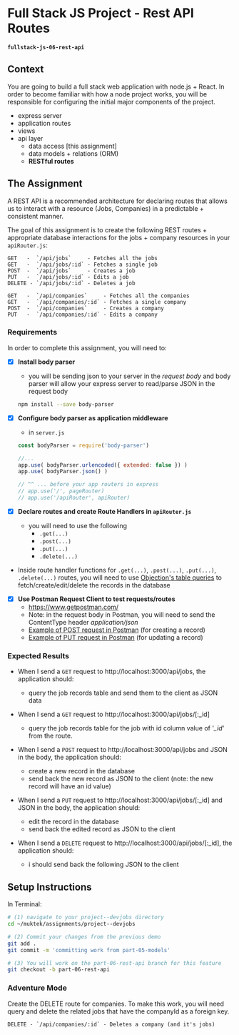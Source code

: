 # Full Stack JS Project - Rest API Routes
**`fullstack-js-06-rest-api`**


## Context
You are going to build a full stack web application with node.js + React. In order to become familiar with how a node project works, you will be responsible for configuring the  initial major components of the project.  

- express server
- application routes
- views
- api layer
  - data access [this assignment]
  - data models + relations (ORM)
  - **RESTful routes**


## The Assignment

A REST API is a recommended architecture for declaring routes that allows us to interact with a resource (Jobs, Companies) in a predictable + consistent manner.

The goal of this assignment is to create the following REST routes + appropriate database interactions for the jobs + company resources in your `apiRouter.js`:

```
GET   -  `/api/jobs`     - Fetches all the jobs
GET   -  `/api/jobs/:id` - Fetches a single job
POST  -  `/api/jobs`     - Creates a job
PUT   -  `/api/jobs/:id` - Edits a job
DELETE - `/api/jobs/:id` - Deletes a job

GET   -  `/api/companies`     - Fetches all the companies
GET   -  `/api/companies/:id` - Fetches a single company
POST  -  `/api/companies`     - Creates a company
PUT   -  `/api/companies/:id` - Edits a company

```

### Requirements
In order to complete this assignment, you will need to:

- [x] **Install body parser**
  - you will be sending json to your server in the *request body* and body parser will allow your express server to read/parse JSON in the request body
  ```sh
  npm install --save body-parser
  ```

- [x] **Configure body parser as application middleware**
  + in `server.js`

  ```js
  const bodyParser = require('body-parser')

  //...
  app.use( bodyParser.urlencoded({ extended: false }) )
  app.use( bodyParser.json() )

  // ^^ ... before your app routers in express
  // app.use('/', pageRouter)
  // app.use('/apiRouter', apiRouter)
  ```

- [x] **Declare routes and create Route Handlers in `apiRouter.js`**
  - you will need to use the following
    - `.get(...)`
    - `.post(...)`
    - `.put(...)`
    - `.delete(...)`

- Inside route handler functions for `.get(...)`, `.post(...)`, `.put(...)`, `.delete(...)` routes, you will need to use [Objection's table queries](http://vincit.github.io/objection.js/#fetch-queries) to fetch/create/edit/delete the records in the database

- [x] **Use Postman Request Client to test requests/routes**
  - https://www.getpostman.com/
  - Note: in the request body in Postman, you will need to send the ContentType header _application/json_
  - [Example of POST request in Postman](demos/postman-POST-example.png) (for creating a record)
  - [Example of PUT request in Postman](demos/postman-PUT-example.png) (for updating a record)

### Expected Results

- When I send a `GET` request to http://localhost:3000/api/jobs, the application should:
  - query the job records table and send them to the client as JSON data

- When I send a `GET` request to  http://localhost:3000/api/jobs/[:\_id]
  - query the job records table for the job with id column value of '_\_id_' from the route.

- When I send a `POST` request to http://localhost:3000/api/jobs and JSON in the body, the application should:
  - create a new record in the database
  - send back the new record as JSON to the client (note: the new record will have an id value)

- When I send a `PUT` request to http://localhost:3000/api/jobs/[:\_id] and JSON in the body, the application should:
  - edit the record in the database
  - send back the edited record as JSON to the client

- When I send a `DELETE` request to http://localhost:3000/api/jobs/[:\_id], the application should:
  - i should send back the following JSON to the client




## Setup Instructions

In Terminal:

```sh
# (1) navigate to your project--devjobs directory
cd ~/muktek/assignments/project--devjobs

# (2) Commit your changes from the previous demo
git add .
git commit -m 'committing work from part-05-models'

# (3) You will work on the part-06-rest-api branch for this feature
git checkout -b part-06-rest-api

```

### Adventure Mode

Create the DELETE route for companies. To make this work, you will need query and delete the related jobs that have the companyId as a foreign key.

```
DELETE - `/api/companies/:id` - Deletes a company (and it's jobs)
```
